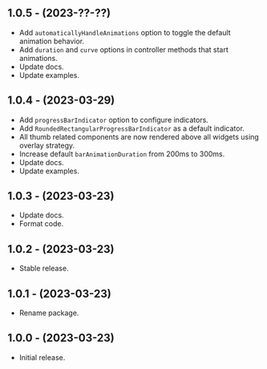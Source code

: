 ## 1.0.5 - (2023-??-??)

* Add `automaticallyHandleAnimations` option to toggle the default animation behavior.
* Add `duration` and `curve` options in controller methods that start animations.
* Update docs.
* Update examples.

## 1.0.4 - (2023-03-29)

* Add `progressBarIndicator` option to configure indicators.
* Add `RoundedRectangularProgressBarIndicator` as a default indicator.
* All thumb related components are now rendered above all widgets using overlay strategy.
* Increase default `barAnimationDuration` from 200ms to 300ms.
* Update docs.
* Update examples.

## 1.0.3 - (2023-03-23)

* Update docs.
* Format code.

## 1.0.2 - (2023-03-23)

* Stable release.

## 1.0.1 - (2023-03-23)

* Rename package.

## 1.0.0 - (2023-03-23)

* Initial release.

